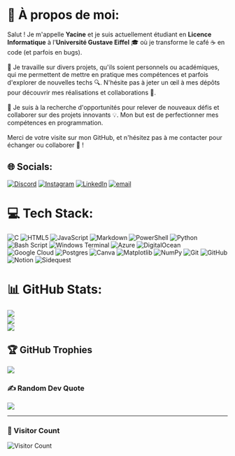 # 💫 À propos de moi:
Salut ! Je m'appelle **Yacine** et je suis actuellement étudiant en **Licence Informatique** à l'**Université Gustave Eiffel** 🎓 où je transforme le café ☕ en code (et parfois en bugs). 
<br><br>🚀 Je travaille sur divers projets, qu'ils soient personnels ou académiques, qui me permettent de mettre en pratique mes compétences et parfois d'explorer de nouvelles techs 🔍. N'hésite pas à jeter un œil à mes dépôts pour découvrir mes réalisations et collaborations 🤝.
<br><br>🎯 Je suis à la recherche d'opportunités pour relever de nouveaux défis et collaborer sur des projets innovants 💡. Mon but est de perfectionner mes compétences en programmation.
<br><br>Merci de votre visite sur mon GitHub, et n'hésitez pas à me contacter pour échanger ou collaborer 📩 !<br>


## 🌐 Socials:
[![Discord](https://img.shields.io/badge/Discord-%237289DA.svg?logo=discord&logoColor=white)](https://discordapp.com/users/279308005428690944) [![Instagram](https://img.shields.io/badge/Instagram-%23E4405F.svg?logo=Instagram&logoColor=white)](https://instagram.com/yacine20005) [![LinkedIn](https://img.shields.io/badge/LinkedIn-%230077B5.svg?logo=linkedin&logoColor=white)](https://linkedin.com/in/yacine-hamadouche) [![email](https://img.shields.io/badge/Email-D14836?logo=gmail&logoColor=white)](mailto:yacine.hamadouche@edu.univ-eiffel.fr) 

# 💻 Tech Stack:
![C](https://img.shields.io/badge/c-%2300599C.svg?style=for-the-badge&logo=c&logoColor=white) ![HTML5](https://img.shields.io/badge/html5-%23E34F26.svg?style=for-the-badge&logo=html5&logoColor=white) ![JavaScript](https://img.shields.io/badge/javascript-%23323330.svg?style=for-the-badge&logo=javascript&logoColor=%23F7DF1E) ![Markdown](https://img.shields.io/badge/markdown-%23000000.svg?style=for-the-badge&logo=markdown&logoColor=white) ![PowerShell](https://img.shields.io/badge/PowerShell-%235391FE.svg?style=for-the-badge&logo=powershell&logoColor=white) ![Python](https://img.shields.io/badge/python-3670A0?style=for-the-badge&logo=python&logoColor=ffdd54) ![Bash Script](https://img.shields.io/badge/bash_script-%23121011.svg?style=for-the-badge&logo=gnu-bash&logoColor=white) ![Windows Terminal](https://img.shields.io/badge/Windows%20Terminal-%234D4D4D.svg?style=for-the-badge&logo=windows-terminal&logoColor=white) ![Azure](https://img.shields.io/badge/azure-%230072C6.svg?style=for-the-badge&logo=microsoftazure&logoColor=white) ![DigitalOcean](https://img.shields.io/badge/DigitalOcean-%230167ff.svg?style=for-the-badge&logo=digitalOcean&logoColor=white) ![Google Cloud](https://img.shields.io/badge/GoogleCloud-%234285F4.svg?style=for-the-badge&logo=google-cloud&logoColor=white) ![Postgres](https://img.shields.io/badge/postgres-%23316192.svg?style=for-the-badge&logo=postgresql&logoColor=white) ![Canva](https://img.shields.io/badge/Canva-%2300C4CC.svg?style=for-the-badge&logo=Canva&logoColor=white) ![Matplotlib](https://img.shields.io/badge/Matplotlib-%23ffffff.svg?style=for-the-badge&logo=Matplotlib&logoColor=black) ![NumPy](https://img.shields.io/badge/numpy-%23013243.svg?style=for-the-badge&logo=numpy&logoColor=white) ![Git](https://img.shields.io/badge/git-%23F05033.svg?style=for-the-badge&logo=git&logoColor=white) ![GitHub](https://img.shields.io/badge/github-%23121011.svg?style=for-the-badge&logo=github&logoColor=white) ![Notion](https://img.shields.io/badge/Notion-%23000000.svg?style=for-the-badge&logo=notion&logoColor=white) ![Sidequest](https://img.shields.io/badge/sidequest-%23101227.svg?style=for-the-badge&logo=sidequest&logoColor=white)
# 📊 GitHub Stats:
![](https://github-readme-stats.vercel.app/api?username=yacine20005&theme=shadow_red&hide_border=false&include_all_commits=true&count_private=true&locale=fr)<br/>
![](https://github-readme-streak-stats.herokuapp.com/?user=yacine20005&theme=shadow_red&hide_border=false&locale=fr)<br/>
![](https://github-readme-stats.vercel.app/api/top-langs/?username=yacine20005&theme=shadow_red&hide_border=false&include_all_commits=true&count_private=true&layout=compact&locale=fr)

## 🏆 GitHub Trophies
![](https://github-profile-trophy.vercel.app/?username=yacine20005&theme=shadow_red&no-frame=false&no-bg=true&margin-w=4)

### ✍️ Random Dev Quote
![](https://quotes-github-readme.vercel.app/api?type=vetical&theme=dark)

---
### 📲 Visitor Count
![Visitor Count](https://profile-counter.glitch.me/{yacine20005}/count.svg)

<!-- Proudly created with GPRM ( https://gprm.itsvg.in ) -->
